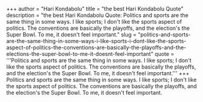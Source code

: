 +++
author = "Hari Kondabolu"
title = "the best Hari Kondabolu Quote"
description = "the best Hari Kondabolu Quote: Politics and sports are the same thing in some ways. I like sports; I don't like the sports aspect of politics. The conventions are basically the playoffs, and the election's the Super Bowl. To me, it doesn't feel important."
slug = "politics-and-sports-are-the-same-thing-in-some-ways-i-like-sports-i-dont-like-the-sports-aspect-of-politics-the-conventions-are-basically-the-playoffs-and-the-elections-the-super-bowl-to-me-it-doesnt-feel-important"
quote = '''Politics and sports are the same thing in some ways. I like sports; I don't like the sports aspect of politics. The conventions are basically the playoffs, and the election's the Super Bowl. To me, it doesn't feel important.'''
+++
Politics and sports are the same thing in some ways. I like sports; I don't like the sports aspect of politics. The conventions are basically the playoffs, and the election's the Super Bowl. To me, it doesn't feel important.
